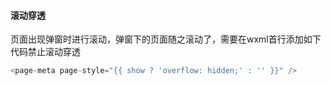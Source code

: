 #### 滚动穿透

页面出现弹窗时进行滚动，弹窗下的页面随之滚动了，需要在wxml首行添加如下代码禁止滚动穿透

```js
<page-meta page-style="{{ show ? 'overflow: hidden;' : '' }}" />
```